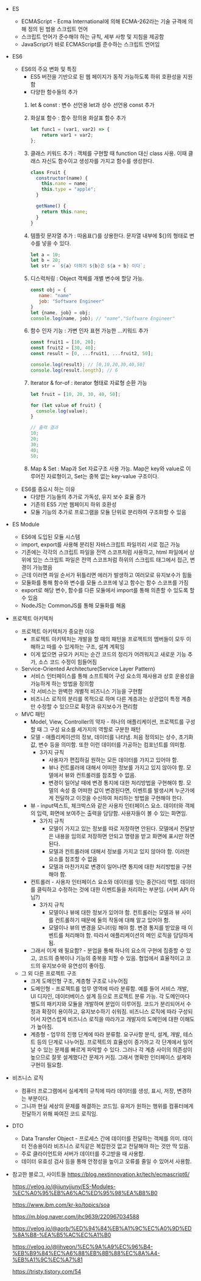 - ES
    - ECMAScript - Ecma International에 의해 ECMA-262라는 기술 규격에 의해 정의 된 범용 스크립트 언어
    - 스크립트 언어가 준수해야 하는 규칙, 세부 사항 및 지침을 제공함
    - JavaScript가 바로 ECMAScript를 준수하는 스크립트 언어임
- ES6
    - ES6의 주요 변화 및 특징
        - ES5 버전을 기반으로 된 웹 페이지가 동작 가능하도록 하위 호환성을 지원함
        - 다양한 함수들의 추가
        1. let & const : 변수 선언용 let과 상수 선언용 const 추가
        2. 화살표 함수 : 함수 정의용 화살표 함수 추가
            
            ```jsx
            let func1 = (var1, var2) => {
            	return var1 + var2;
            };
            ```
            
        3. 클래스 키워드 추가 : 객체를 구현할 때 function 대신 class 사용. 이때 클래스 자신도 함수이고 생성자를 가지고 함수를 생성한다.
            
            ```jsx
            class Fruit {
              constructor(name) {
                this.name = name;
                this.type = "apple";
              }
            
              getName() {
                return this.name;
              }
            }
            ```
            
        4. 템플릿 문자열 추가 : 따옴표(’)를 상용한다. 문자열 내부에 ${}의 형태로 변수를 넣을 수 있다.
            
            ```jsx
            let a = 10;
            let b = 20;
            let str = `${a} 더하기 ${b}은 ${a + b} 이다`;
            ```
            
        5. 디스럭처링 : Object 객체를 개별 변수에 할당 가능.
            
            ```jsx
            const obj = {
               name: "name"
               job: "Software Engineer"
            }
            let {name, job} = obj;
            console.log(name, job); // "name","Software Engineer"
            ```
            
        6. 함수 인자 기능 : 가변 인자 표현 가능한 …키워드 추가
            
            ```jsx
            const fruit1 = [10, 20];
            const fruit2 = [30, 40];
            const result = [0, ...fruit1, ...fruit2, 50];
            
            console.log(result); // [0,10,20,30,40,50]
            console.log(result.length); // 6
            ```
            
        7. Iterator & for-of : iterator 형태로 자료형 순환 가능
            
            ```jsx
            let fruit = [10, 20, 30, 40, 50];
            
            for (let value of fruit) {
              console.log(value);
            }
            
            // 출력 결과
            10;
            20;
            30;
            40;
            50;
            ```
            
        8. Map & Set : Map과 Set 자료구조 사용 가능. Map은 key와 value로 이루어진 자료형이고, Set는 중복 없는 key-value 구조이다.
    - ES6를 중요시 하는 이유
        - 다양한 기능들의 추가로 가독성, 유지 보수 효율 증가
        - 기존의 ES5 기반 웹페이지 하위 호환성
        - 모듈 기능의 추가로 프로그램을 모듈 단위로 분리하여 구조화할 수 있음
- ES Module
    - ES6에 도입된 모듈 시스템
    - import, export를 사용해 분리된 자바스크립트 파일끼리 서로 접근 가능
    - 기존에는 각각의 스크립트 파일을 전역 스코프처럼 사용하고, html 파일에서 상위에 있는 스크립트 파일은 전역 스코프처럼 하위의 스크립트 태그에서 접근, 변경이 가능했음
    - 근데 이러면 파일 순서가 뒤틀리면 에러가 발생하고 여러모로 유지보수가 힘듦
    - 모듈화를 통해 함수와 변수를 모듈 스코프에 넣고 함수는 함수 스코프를 가짐
    - export로 해당 변수, 함수를 다른 모듈에서 import를 통해 의존할 수 있도록 할 수 있음
    - NodeJS는 CommonJS를 통해 모듈화를 해옴
- 프로젝트 아키텍처
    - 프로젝트 아키텍처가 중요한 이유
        - 프로젝트 아키텍처는 개발을 할 때의 패턴을 프로젝트의 멤버들이 모두 이해하고 따를 수 있게하는 구조, 설계 계획임
        - 이게 없으면 규모가 커지는 순간 코드의 정리가 어려워지고 새로운 기능 추가, 소스 코드 수정이 힘들어짐
    - Service-Oriented Architecture(Service Layer Pattern)
        - 서비스 인터페이스를 통해 소프트웨어 구성 요소의 재사용과 상호 운용성을 가능하게 하는 방법을 정의함
        - 각 서비스는 완벽한 개별적 비즈니스 기능을 구현함
        - 비즈니스 로직의 분리를 목적으로 하며 다른 계층과는 상관없이 특정 계층만 수정할 수 있으므로 확장과 유지보수가 편리함
    - MVC 패턴
        - Model, View, Controller의 약자 - 하나의 애플리케이션, 프로젝트를 구성할 때 그 구성 요소를 세가지의 역할로 구분한 패턴
        - 모델 - 애플리케이션의 정보, 데이터를 나타냄. 처음 정의되는 상수, 초기화값, 변수 등을 의미함. 또한 이런 데이터를 가공하는 컴포넌트를 의미함.
            - 3가지 규칙
                - 사용자가 편집하길 원하는 모든 데이터를 가지고 있어야 함.
                - 뷰나 컨트롤러에 대해서 어떠한 정보를 가지고 있지 않아야 함. 모델에서 뷰와 컨트롤러를 참조할 수 없음.
                - 변경이 일어날 때에 변경 통지에 대한 처리방법을 구현해야 함. 모델의 속성 중 어떠한 값이 변경된다면, 이벤트를 발생시켜 누군가에게 전달하고 이것을 수신하여 처리하는 방법을 구현해야 한다.
        - 뷰 - input텍스트, 체크박스와 같은 사용자 인터페이스 요소. 데이터와 객체의 입력, 화면에 보여주는 출력을 담당함. 사용자들이 볼 수 있는 화면임.
            - 3가지 규칙
                - 모델이 가지고 있는 정보를 따로 저장하면 안된다. 모델에서 전달받은 내용을 임의로 저장하면 안되고 명령을 받고 화면에 표시만 하면 된다.
                - 모델과 컨트롤러에 대해서 정보를 가지고 있지 않아야 함. 이러한 요소를 참조할 수 없음
                - 모델과 마찬가지로 변경이 일어나면 통지에 대한 처리방법을 구현해야 함.
        - 컨트롤러 - 사용자 인터페이스 요소와 데이터를 잇는 중간다리 역할. 데이터를 클릭하고 수정하는 것에 대한 이벤트들을 처리하는 부분임. (서버 API 아님?)
            - 3가지 규칙
                - 모델이나 뷰에 대한 정보가 있어야 함. 컨트롤러는 모델과 뷰 사이를 컨트롤하기 때문에 둘의 작동에 대해 알고 있어야 함.
                - 모델이나 뷰의 변경을 모니터링 해야 함. 변경 통지를 받았을 때 이벤트를 처리해야 함. 따라서 애플리케이션의 메인 로직을 담당하게 됨.
        - 그래서 이게 왜 필요함? - 분업을 통해 하나의 요소의 구현에 집중할 수 있고, 코드의 중복이나 기능의 중복을 피할 수 있음. 협업에서 효율적이고 코드의 유지보수와 유연성이 좋아짐.
    - 그 외 다른 프로젝트 구조
        - 크게 도메인형 구조, 계층형 구조로 나누어짐
        - 도메인형 - 프로젝트를 업무 영역에 따라 분류함. 예를 들어 서비스 개발, UI 디자인, 데이터베이스 설계 등으로 프로젝트 분류 가능. 각 도메인마다 별도의 패키지와 모듈을 개발하며 분업이 이루어짐. 코드가 분리되어서 수정과 확장이 용이하고, 유지보수하기 쉬워짐. 비즈니스 로직에 따라 구성되어서 자연스럽게 비즈니스 로직을 따라가고 개발자의 도메인에 대한 이해도가 높아짐.
        - 계층형 - 업무의 진행 단계에 따라 분류함. 요구사항 분석, 설계, 개발, 테스트 등의 단계로 나누어짐. 프로젝트의 효율성이 증가하고 각 단계에서 일어날 수 있는 문제를 빠르게 파악할 수 있다. 그러나 각 계층 사이의 의존성이 높으므로 잘못 설계했다간 문제가 커짐. 그래서 명확한 인터페이스 설계와 구현이 필요함.
- 비즈니스 로직
    - 컴퓨터 프로그램에서 실세계의 규칙에 따라 데이터를 생성, 표시, 저장, 변경하는 부분이다.
    - 그니까 현실 세상의 문제를 해결하는 코드임. 유저가 원하는 행위를 컴퓨터에게 전달하기 위해 짜여진 코드 로직임.
- DTO
    - Data Transfer Object - 프로세스 간에 데이터를 전달하는 객체를 의미. 데이터 전송용이라 비즈니스 로직같은 복잡한것 없고 전달해야 하는 것만 딱 있음.
    - 주로 클라이언트와 서버가 데이터를 주고받을 때 사용함.
    - 데이터 유효성 검사 등을 통해 안정성을 높이고 오류를 줄일 수 있어서 사용함.

- 참고한 블로그, 사이트들
https://blog.nextinnovation.kr/tech/ecmascript6/
    
    https://velog.io/@jjunyjjuny/ES-Modules-%EC%A0%95%EB%A6%AC%ED%95%98%EA%B8%B0
    
    https://www.ibm.com/kr-ko/topics/soa
    
    https://m.blog.naver.com/jhc9639/220967034588
    
    https://velog.io/@aorb/%ED%94%84%EB%A1%9C%EC%A0%9D%ED%8A%B8-%EA%B5%AC%EC%A1%B0
    
    https://velog.io/@lihyeon/%EC%9A%A9%EC%96%B4-%EB%B9%84%EC%A6%88%EB%8B%88%EC%8A%A4-%EB%A1%9C%EC%A7%81
    
    https://tristy.tistory.com/54